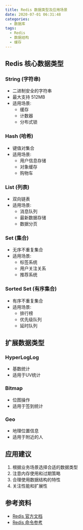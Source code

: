 ```yaml
---
title: Redis 数据类型及应用场景
date: 2020-07-01 06:31:48
categories:
  - 数据库
tags:
  - Redis
  - 数据结构
  - 缓存
---
```


## Redis 核心数据类型

### String (字符串)
- 二进制安全的字符串
- 最大支持 512MB
- 适用场景:
  - 缓存
  - 计数器
  - 分布式锁

### Hash (哈希)
- 键值对集合
- 适用场景:
  - 用户信息存储
  - 对象缓存
  - 购物车

### List (列表)
- 双向链表
- 适用场景:
  - 消息队列
  - 最新数据存储
  - 数据分页

### Set (集合)
- 无序不重复集合
- 适用场景:
  - 标签系统
  - 用户关注关系
  - 推荐系统

### Sorted Set (有序集合)
- 有序不重复集合
- 适用场景:
  - 排行榜
  - 优先级队列
  - 延时队列

## 扩展数据类型

### HyperLogLog
- 基数统计
- 适用于UV统计

### Bitmap
- 位图操作
- 适用于签到统计

### Geo
- 地理位置信息
- 适用于附近的人

## 应用建议

1. 根据业务场景选择合适的数据类型
2. 注意内存使用和过期策略
3. 合理使用数据结构的特性
4. 关注性能和扩展性

## 参考资料
- [Redis 官方文档](https://redis.io/topics/data-types)
- [Redis 命令参考](https://redis.io/commands)
